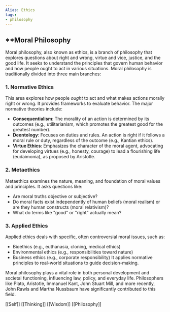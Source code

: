 ```yaml
---
Alias: Ethics
tags:
- philosophy
---
```


## **Moral Philosophy

Moral philosophy, also known as ethics, is a branch of philosophy that explores questions about right and wrong, virtue and vice, justice, and the good life. It seeks to understand the principles that govern human behavior and how people ought to act in various situations. Moral philosophy is traditionally divided into three main branches:

### 1. **Normative Ethics**

This area explores how people _ought_ to act and what makes actions morally right or wrong. It provides frameworks to evaluate behavior. The major normative theories include:

- **Consequentialism**: The morality of an action is determined by its outcomes (e.g., utilitarianism, which promotes the greatest good for the greatest number).
- **Deontology**: Focuses on duties and rules. An action is right if it follows a moral rule or duty, regardless of the outcome (e.g., Kantian ethics).
- **Virtue Ethics**: Emphasizes the character of the moral agent, advocating for developing virtues (e.g., honesty, courage) to lead a flourishing life (eudaimonia), as proposed by Aristotle.

### 2. **Metaethics**

Metaethics examines the nature, meaning, and foundation of moral values and principles. It asks questions like:

- Are moral truths objective or subjective?
- Do moral facts exist independently of human beliefs (moral realism) or are they human constructs (moral relativism)?
- What do terms like "good" or "right" actually mean?

### 3. **Applied Ethics**

Applied ethics deals with specific, often controversial moral issues, such as:

- Bioethics (e.g., euthanasia, cloning, medical ethics)
- Environmental ethics (e.g., responsibilities toward nature)
- Business ethics (e.g., corporate responsibility) It applies normative principles to real-world situations to guide decision-making.

Moral philosophy plays a vital role in both personal development and societal functioning, influencing law, policy, and everyday life. Philosophers like Plato, Aristotle, Immanuel Kant, John Stuart Mill, and more recently, John Rawls and Martha Nussbaum have significantly contributed to this field.

[[Self]]   [[Thinking]]   [[Wisdom]] [[Philosophy]]